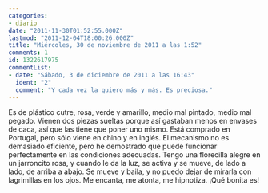 ```yaml
---
categories:
- diario
date: "2011-11-30T01:52:55.000Z"
lastmod: "2011-12-04T18:00:26.000Z"
title: "Miércoles, 30 de noviembre de 2011 a las 1:52"
comments: 1
id: 1322617975
commentList:
- date: "Sábado, 3 de diciembre de 2011 a las 16:43"
  ident: "2"
  comment: "Y cada vez la quiero más y más. Es preciosa."
---
```


Es de plástico cutre, rosa, verde y amarillo, medio mal pintado, medio mal pegado. Vienen dos piezas sueltas porque así gastaban menos en envases de caca, así que las tiene que poner uno mismo. Está comprado en Portugal, pero sólo viene en chino y en inglés. El mecanismo no es demasiado eficiente, pero he demostrado que puede funcionar perfectamente en las condiciones adecuadas. Tengo una florecilla alegre en un jarroncito rosa, y cuando le da la luz, se activa y se mueve, de lado a lado, de arriba a abajo. Se mueve y baila, y no puedo dejar de mirarla con lagrimillas en los ojos. Me encanta, me atonta, me hipnotiza. ¡Qué bonita es!